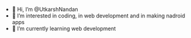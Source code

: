 - 👋 Hi, I’m @UtkarshNandan
- 👀 I’m interested in coding, in web development and in making nadroid apps
- 🌱 I’m currently learning web development


<!---
UtkarshNandan/UtkarshNandan is a ✨ special ✨ repository because its `README.md` (this file) appears on your GitHub profile.
You can click the Preview link to take a look at your changes.
--->
